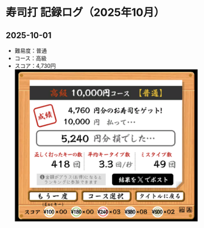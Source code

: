 # 寿司打 記録ログ（2025年10月）

## 2025-10-01
- 難易度：普通
- コース：高級
- スコア：4,730円  
![screenshot](2025/10/screenshots/2025-10-01.png)
